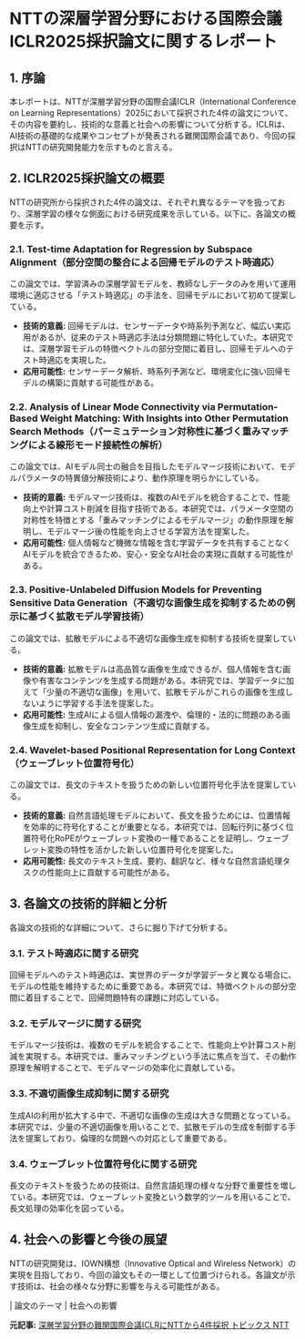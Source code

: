 # NTTの深層学習分野における国際会議ICLR2025採択論文に関するレポート

## 1. 序論

本レポートは、NTTが深層学習分野の国際会議ICLR（International Conference on Learning Representations）2025において採択された4件の論文について、その内容を要約し、技術的な意義と社会への影響について分析する。ICLRは、AI技術の基礎的な成果やコンセプトが発表される難関国際会議であり、今回の採択はNTTの研究開発能力を示すものと言える。

## 2. ICLR2025採択論文の概要

NTTの研究所から採択された4件の論文は、それぞれ異なるテーマを扱っており、深層学習の様々な側面における研究成果を示している。以下に、各論文の概要を示す。

### 2.1. Test-time Adaptation for Regression by Subspace Alignment（部分空間の整合による回帰モデルのテスト時適応）

この論文では、学習済みの深層学習モデルを、教師なしデータのみを用いて運用環境に適応させる「テスト時適応」の手法を、回帰モデルにおいて初めて提案している。

* **技術的意義:** 回帰モデルは、センサーデータや時系列予測など、幅広い実応用があるが、従来のテスト時適応手法は分類問題に特化していた。本研究では、深層学習モデルの特徴ベクトルの部分空間に着目し、回帰モデルへのテスト時適応を実現した。
* **応用可能性:** センサーデータ解析、時系列予測など、環境変化に強い回帰モデルの構築に貢献する可能性がある。

### 2.2. Analysis of Linear Mode Connectivity via Permutation-Based Weight Matching: With Insights into Other Permutation Search Methods（パーミュテーション対称性に基づく重みマッチングによる線形モード接続性の解析）

この論文では、AIモデル同士の融合を目指したモデルマージ技術において、モデルパラメータの特異値分解技術により、動作原理を明らかにしている。

* **技術的意義:** モデルマージ技術は、複数のAIモデルを統合することで、性能向上や計算コスト削減を目指す技術である。本研究では、パラメータ空間の対称性を特徴とする「重みマッチングによるモデルマージ」の動作原理を解明し、モデルマージ後の性能を向上させる学習方法を提案した。
* **応用可能性:** 個人情報など機微な情報を含む学習データを共有することなくAIモデルを統合できるため、安心・安全なAI社会の実現に貢献する可能性がある。

### 2.3. Positive-Unlabeled Diffusion Models for Preventing Sensitive Data Generation（不適切な画像生成を抑制するための例示に基づく拡散モデル学習技術）

この論文では、拡散モデルによる不適切な画像生成を抑制する技術を提案している。

* **技術的意義:** 拡散モデルは高品質な画像を生成できるが、個人情報を含む画像や有害なコンテンツを生成する問題がある。本研究では、学習データに加えて「少量の不適切な画像」を用いて、拡散モデルがこれらの画像を生成しないように学習する手法を提案した。
* **応用可能性:** 生成AIによる個人情報の漏洩や、倫理的・法的に問題のある画像生成を抑制し、安全なコンテンツ生成に貢献する。

### 2.4. Wavelet-based Positional Representation for Long Context（ウェーブレット位置符号化）

この論文では、長文のテキストを扱うための新しい位置符号化手法を提案している。

* **技術的意義:** 自然言語処理モデルにおいて、長文を扱うためには、位置情報を効率的に符号化することが重要となる。本研究では、回転行列に基づく位置符号化RoPEがウェーブレット変換の一種であることを証明し、ウェーブレット変換の特性を活かした新しい位置符号化を提案した。
* **応用可能性:** 長文のテキスト生成、要約、翻訳など、様々な自然言語処理タスクの性能向上に貢献する可能性がある。

## 3. 各論文の技術的詳細と分析

各論文の技術的な詳細について、さらに掘り下げて分析する。

### 3.1. テスト時適応に関する研究

回帰モデルへのテスト時適応は、実世界のデータが学習データと異なる場合に、モデルの性能を維持するために重要である。本研究では、特徴ベクトルの部分空間に着目することで、回帰問題特有の課題に対応している。

### 3.2. モデルマージに関する研究

モデルマージ技術は、複数のモデルを統合することで、性能向上や計算コスト削減を実現する。本研究では、重みマッチングという手法に焦点を当て、その動作原理を解明することで、モデルマージの効率化に貢献している。

### 3.3. 不適切画像生成抑制に関する研究

生成AIの利用が拡大する中で、不適切な画像の生成は大きな問題となっている。本研究では、少量の不適切画像を用いることで、拡散モデルの生成を制御する手法を提案しており、倫理的な問題への対応として重要である。

### 3.4. ウェーブレット位置符号化に関する研究

長文のテキストを扱うための技術は、自然言語処理の様々な分野で重要性を増している。本研究では、ウェーブレット変換という数学的ツールを用いることで、長文処理の効率化を図っている。

## 4. 社会への影響と今後の展望

NTTの研究開発は、IOWN構想（Innovative Optical and Wireless Network）の実現を目指しており、今回の論文もその一環として位置づけられる。各論文が示す技術は、社会の様々な分野に影響を与える可能性がある。

| 論文のテーマ | 社会への影響 

**元記事:** [深層学習分野の難関国際会議ICLRにNTTから4件採択 トピックス NTT](https://group.ntt/jp/topics/2025/04/22/iclr2025.html)